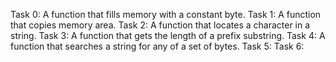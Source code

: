 Task 0: A function that fills memory with a constant byte.
Task 1: A function that copies memory area.
Task 2: A function that locates a character in a string.
Task 3: A function that gets the length of a prefix substring.
Task 4: A function that searches a string for any of a set of bytes.
Task 5:
Task 6:
